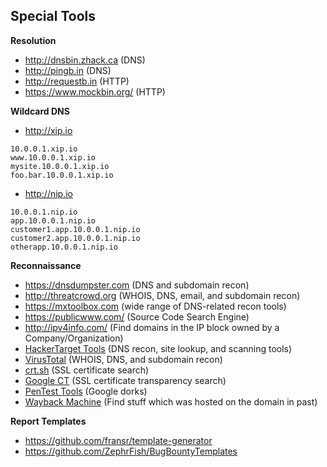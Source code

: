 ## Special Tools

**Resolution**

- http://dnsbin.zhack.ca (DNS)
- http://pingb.in (DNS)
- http://requestb.in (HTTP)
- https://www.mockbin.org/ (HTTP)

**Wildcard DNS**

- http://xip.io

```
10.0.0.1.xip.io
www.10.0.0.1.xip.io
mysite.10.0.0.1.xip.io
foo.bar.10.0.0.1.xip.io
```

- http://nip.io

```
10.0.0.1.nip.io
app.10.0.0.1.nip.io
customer1.app.10.0.0.1.nip.io
customer2.app.10.0.0.1.nip.io
otherapp.10.0.0.1.nip.io
```

**Reconnaissance**

- https://dnsdumpster.com (DNS and subdomain recon)
- http://threatcrowd.org (WHOIS, DNS, email, and subdomain recon)
- https://mxtoolbox.com (wide range of DNS-related recon tools)
- https://publicwww.com/ (Source Code Search Engine)
- http://ipv4info.com/ (Find domains in the IP block owned by a Company/Organization)
- [HackerTarget Tools](https://hackertarget.com/ip-tools/) (DNS recon, site lookup, and scanning tools)
- [VirusTotal](https://virustotal.com/en-gb/domain/google.com/information/) (WHOIS, DNS, and subdomain recon)
- [crt.sh](https://crt.sh/?q=%25.uber.com) (SSL certificate search)
- [Google CT](https://transparencyreport.google.com/https/certificates) (SSL certificate transparency search)
- [PenTest Tools](https://pentest-tools.com/information-gathering/google-hacking) (Google dorks)
- [Wayback Machine](https://archive.org/web/) (Find stuff which was hosted on the domain in past)



**Report Templates**

- https://github.com/fransr/template-generator
- https://github.com/ZephrFish/BugBountyTemplates
